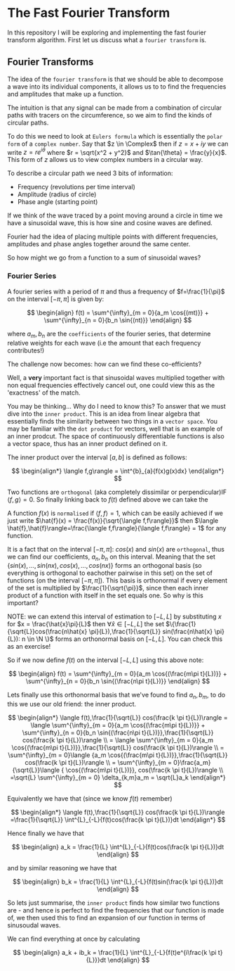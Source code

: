 # The Fast Fourier Transform

In this repository I will be exploring and implementing the fast fourier transform algorithm. First let us discuss what a `fourier transform` is.

## Fourier Transforms

The idea of the `fourier transform` is that we should be able to decompose a wave into its individual components, it allows us to to find the frequencies and amplitudes that make up a function.

The intuition is that any signal can be made from a combination of circular paths with tracers on the circumference, so we aim to find the kinds of circular paths.

To do this we need to look at `Eulers formula` which is essentially the `polar form` of a `complex number`. Say that $z \in \Complex$ then if $z = x + iy$ we can write $z = re^{i \theta}$ where $r = \sqrt{x^2 + y^2}$ and $\tan{\theta} = \frac{y}{x}$. This form of $z$ allows us to view complex numbers in a circular way.

To describe a circular path we need 3 bits of information:

- Frequency (revolutions per time interval)
- Amplitude (radius of circle)
- Phase angle (starting point)

If we think of the wave traced by a point moving around a circle in time we have a sinusoidal wave, this is how sine and cosine waves are defined.

Fourier had the idea of placing multiple points with different frequencies, amplitudes and phase angles together around the same center.

So how might we go from a function to a sum of sinusoidal waves?

### Fourier Series

A fourier series with a period of $\pi$ and thus a frequency of $f=\frac{1}{\pi}$ on the interval $[-\pi,\pi]$ is given by:

$$
\begin{align}
f(t) = \sum^{\infty}_{m = 0}{a_m \cos{(mt)}} + \sum^{\infty}_{n = 0}{b_n \sin{(nt)}}
\end{align}
$$

where $a_m,b_n$ are the `coefficients` of the fourier series, that determine relative weights for each wave (i.e the amount that each frequency contributes!)

The challenge now becomes: how can we find these co-efficients?

Well, a **very** important fact is that sinusoidal waves multiplied together with non equal frequencies effectively cancel out, one could view this as the 'exactness' of the match.

You may be thinking... Why do I need to know this? To answer that we must dive into the `inner product`. This is an idea from linear algebra that essentially finds the similarity between two things in a `vector space`. You may be familiar with the `dot product` for vectors, well that is an example of an inner prodcut. The space of continuously differentiable functions is also a vector space, thus has an inner product defined on it.

The inner product over the interval $[a,b]$ is defined as follows:

$$
\begin{align*}
\langle f,g\rangle = \int^{b}_{a}{f(x)g(x)dx}
\end{align*}
$$

Two functions are `orthogonal` (aka completely dissimilar or perpendicular)IF $\langle f,g\rangle = 0$. So finally linking back to $f(t)$ defined above we can take the

A function $f(x)$ is `normalised` if $\langle f,f\rangle=1$, which can be easily achieved if we just write $\hat{f}(x) = \frac{f(x)}{\sqrt{\langle f,f\rangle}}$ then $\langle \hat{f},\hat{f}\rangle=\frac{\langle f,f\rangle}{\langle f,f\rangle} = 1$ for any function.

It is a fact that on the interval $[-\pi,\pi]$: $cos(x)$ and $sin(x)$ are `orthogonal`, thus we can find our coefficients, $a_n,b_n$ on this interval. Meaning that the set $\{sin(x), \dots,sin(nx),cos(x),\dots,cos(nx)\}$ forms an orthogonal basis (so everything is orthogonal to eachother pairwise in this set) on the set of functions (on the interval $[-\pi,\pi]$). This basis is orthonormal if every element of the set is multiplied by $\frac{1}{\sqrt{\pi}}$, since then each inner product of a function with itself in the set equals one. So why is this important?

NOTE: we can extend this interval of estimation to $[-L,L]$ by substituting $x$ for $x = \frac{\hat{x}\pi}{L}$ then $\forall \hat{x} \in [-L,L]$ the set $\{\frac{1}{\sqrt{L}}cos(\frac{n\hat{x} \pi}{L}),\frac{1}{\sqrt{L}} sin(\frac{n\hat{x} \pi}{L}): n \in \N \}$ forms an orthonormal basis on $[-L,L]$. You can check this as an exercise!

So if we now define $f(t)$ on the interval $[-L,L]$ using this above note:

$$
\begin{align}
f(t) = \sum^{\infty}_{m = 0}{a_m \cos{(\frac{m\pi t}{L})}} + \sum^{\infty}_{n = 0}{b_n \sin{(\frac{n\pi t}{L})}}
\end{align}
$$

Lets finally use this orthonormal basis that we've found to find $a_n,b_m$, to do this we use our old friend: the inner product.

$$
\begin{align*}
\langle f(t),\frac{1}{\sqrt{L}} cos(\frac{k \pi t}{L})\rangle =
\langle \sum^{\infty}_{m = 0}{a_m \cos{(\frac{m\pi t}{L})}} + \sum^{\infty}_{n = 0}{b_n \sin{(\frac{n\pi t}{L})}},\frac{1}{\sqrt{L}} cos(\frac{k \pi t}{L})\rangle \\
= \langle \sum^{\infty}_{m = 0}{a_m \cos{(\frac{m\pi t}{L})}},\frac{1}{\sqrt{L}} cos(\frac{k \pi t}{L})\rangle \\
= \sum^{\infty}_{m = 0}\langle {a_m \cos{(\frac{m\pi t}{L})}},\frac{1}{\sqrt{L}} cos(\frac{k \pi t}{L})\rangle \\
= \sum^{\infty}_{m = 0}\frac{a_m}{\sqrt{L}}\langle { \cos{(\frac{m\pi t}{L})}}, cos(\frac{k \pi t}{L})\rangle
\\
=\sqrt{L} \sum^{\infty}_{m = 0} \delta_{k,m}a_m = \sqrt{L}a_k
\end{align*}
$$

Equivalently we have that (since we know $f(t)$ remember)

$$
\begin{align*}
\langle f(t),\frac{1}{\sqrt{L}} cos(\frac{k \pi t}{L})\rangle =\frac{1}{\sqrt{L}} \int^{L}_{-L}{f(t)cos(\frac{k \pi t}{L})}dt
\end{align*}
$$

Hence finally we have that

$$
\begin{align}
a_k = \frac{1}{L} \int^{L}_{-L}{f(t)cos(\frac{k \pi t}{L})}dt
\end{align}
$$

and by similar reasoning we have that

$$
\begin{align}
b_k = \frac{1}{L} \int^{L}_{-L}{f(t)sin(\frac{k \pi t}{L})}dt
\end{align}
$$

So lets just summarise, the `inner product` finds how similar two functions are - and hence is perfect to find the frequencies that our function is made of, we then used this to find an expansion of our function in terms of sinusoudal waves.

We can find everything at once by calculating

$$
\begin{align}
a_k + ib_k = \frac{1}{L} \int^{L}_{-L}{f(t)e^{i\frac{k \pi t}{L}}}dt
\end{align}
$$
